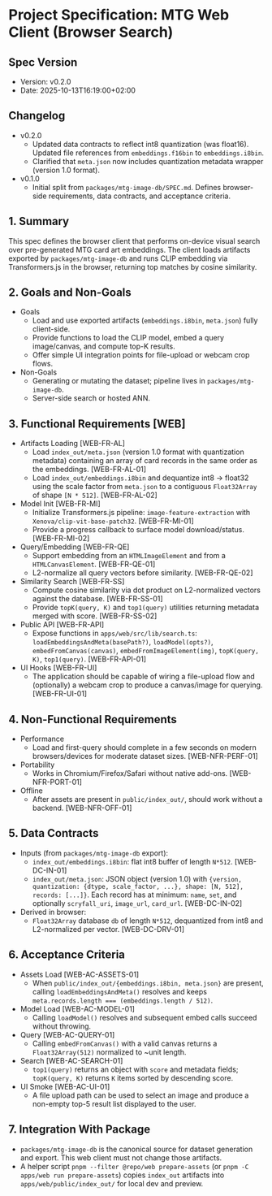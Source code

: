 # Project Specification: MTG Web Client (Browser Search)

## Spec Version
- Version: v0.2.0
- Date: 2025-10-13T16:19:00+02:00

## Changelog
- v0.2.0
  - Updated data contracts to reflect int8 quantization (was float16). Updated file references from `embeddings.f16bin` to `embeddings.i8bin`.
  - Clarified that `meta.json` now includes quantization metadata wrapper (version 1.0 format).
- v0.1.0
  - Initial split from `packages/mtg-image-db/SPEC.md`. Defines browser-side requirements, data contracts, and acceptance criteria.

## 1. Summary
This spec defines the browser client that performs on-device visual search over pre-generated MTG card art embeddings. The client loads artifacts exported by `packages/mtg-image-db` and runs CLIP embedding via Transformers.js in the browser, returning top matches by cosine similarity.

## 2. Goals and Non-Goals
- Goals
  - Load and use exported artifacts (`embeddings.i8bin`, `meta.json`) fully client-side.
  - Provide functions to load the CLIP model, embed a query image/canvas, and compute top-K results.
  - Offer simple UI integration points for file-upload or webcam crop flows.
- Non-Goals
  - Generating or mutating the dataset; pipeline lives in `packages/mtg-image-db`.
  - Server-side search or hosted ANN.

## 3. Functional Requirements [WEB]
- Artifacts Loading [WEB-FR-AL]
  - Load `index_out/meta.json` (version 1.0 format with quantization metadata) containing an array of card records in the same order as the embeddings. [WEB-FR-AL-01]
  - Load `index_out/embeddings.i8bin` and dequantize int8 → float32 using the scale factor from `meta.json` to a contiguous `Float32Array` of shape `[N * 512]`. [WEB-FR-AL-02]
- Model Init [WEB-FR-MI]
  - Initialize Transformers.js pipeline: `image-feature-extraction` with `Xenova/clip-vit-base-patch32`. [WEB-FR-MI-01]
  - Provide a progress callback to surface model download/status. [WEB-FR-MI-02]
- Query/Embedding [WEB-FR-QE]
  - Support embedding from an `HTMLImageElement` and from a `HTMLCanvasElement`. [WEB-FR-QE-01]
  - L2-normalize all query vectors before similarity. [WEB-FR-QE-02]
- Similarity Search [WEB-FR-SS]
  - Compute cosine similarity via dot product on L2-normalized vectors against the database. [WEB-FR-SS-01]
  - Provide `topK(query, K)` and `top1(query)` utilities returning metadata merged with score. [WEB-FR-SS-02]
- Public API [WEB-FR-API]
  - Expose functions in `apps/web/src/lib/search.ts`: `loadEmbeddingsAndMeta(basePath?)`, `loadModel(opts?)`, `embedFromCanvas(canvas)`, `embedFromImageElement(img)`, `topK(query, K)`, `top1(query)`. [WEB-FR-API-01]
- UI Hooks [WEB-FR-UI]
  - The application should be capable of wiring a file-upload flow and (optionally) a webcam crop to produce a canvas/image for querying. [WEB-FR-UI-01]

## 4. Non-Functional Requirements
- Performance
  - Load and first-query should complete in a few seconds on modern browsers/devices for moderate dataset sizes. [WEB-NFR-PERF-01]
- Portability
  - Works in Chromium/Firefox/Safari without native add-ons. [WEB-NFR-PORT-01]
- Offline
  - After assets are present in `public/index_out/`, should work without a backend. [WEB-NFR-OFF-01]

## 5. Data Contracts
- Inputs (from `packages/mtg-image-db` export):
  - `index_out/embeddings.i8bin`: flat int8 buffer of length `N*512`. [WEB-DC-IN-01]
  - `index_out/meta.json`: JSON object (version 1.0) with `{version, quantization: {dtype, scale_factor, ...}, shape: [N, 512], records: [...]}`. Each record has at minimum: `name`, `set`, and optionally `scryfall_uri`, `image_url`, `card_url`. [WEB-DC-IN-02]
- Derived in browser:
  - `Float32Array` database `db` of length `N*512`, dequantized from int8 and L2-normalized per vector. [WEB-DC-DRV-01]

## 6. Acceptance Criteria
- Assets Load [WEB-AC-ASSETS-01]
  - When `public/index_out/{embeddings.i8bin, meta.json}` are present, calling `loadEmbeddingsAndMeta()` resolves and keeps `meta.records.length === (embeddings.length / 512)`.
- Model Load [WEB-AC-MODEL-01]
  - Calling `loadModel()` resolves and subsequent embed calls succeed without throwing.
- Query [WEB-AC-QUERY-01]
  - Calling `embedFromCanvas()` with a valid canvas returns a `Float32Array(512)` normalized to ~unit length.
- Search [WEB-AC-SEARCH-01]
  - `top1(query)` returns an object with `score` and metadata fields; `topK(query, K)` returns `K` items sorted by descending score.
- UI Smoke [WEB-AC-UI-01]
  - A file upload path can be used to select an image and produce a non-empty top-5 result list displayed to the user.

## 7. Integration With Package
- `packages/mtg-image-db` is the canonical source for dataset generation and export. This web client must not change those artifacts.
- A helper script `pnpm --filter @repo/web prepare-assets` (or `pnpm -C apps/web run prepare-assets`) copies `index_out` artifacts into `apps/web/public/index_out/` for local dev and preview.
